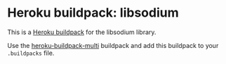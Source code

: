 # Heroku buildpack: libsodium

This is a [Heroku buildpack](http://devcenter.heroku.com/articles/buildpacks) for the libsodium library.

Use the [heroku-buildpack-multi](https://github.com/ddollar/heroku-buildpack-multi) buildpack and add this buildpack to your `.buildpacks` file.
